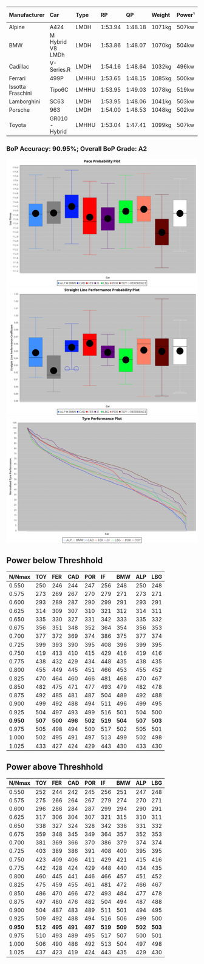 |Manufacturer|Car|Type|RP|QP|Weight|Power¹|Threshhold|PINC|Power²|E/Stint|AVG Vmax|FDS|RDLC|L/Stint|BOP-Grade|ModelAccuracy|ModelPoints|Match%|
|:-|:-|:-|:-|:-|:-|:-|:-|:-|:-|:-|:-|:-|:-|:-|:-|:-|:-|:-|
|Alpine|A424|LMDH|1:53.94|1:48.18|1071kg|507kw|210.0kph|-1%|502kw|900MJ|277.84kph|-|0.99|35|~A1|81.46%|523|99.52%|
|BMW|M Hybrid V8 LMDh|LMDH|1:53.86|1:48.07|1070kg|504kw|210.0kph|1%|509kw|893MJ|274.42kph|-|1.00|35|~A1|98.60%|1690|100.00%|
|Cadillac|V-Series.R|LMDH|1:54.16|1:48.64|1032kg|496kw|210.0kph|-1%|491kw|869MJ|278.74kph|-|1.03|35|+B2|98.38%|1765|80.68%|
|Ferrari|499P|LMHHU|1:53.65|1:48.15|1085kg|500kw|210.0kph|-1%|495kw|883MJ|278.80kph|190kph|1.01|35|~A1|92.24%|2247|96.99%|
|Issotta Fraschini|Tipo6C|LMHHU|1:53.95|1:49.03|1078kg|519kw|210.0kph|0%|519kw|921MJ|278.69kph|190kph|1.03|34|+A2|66.67%|96|92.52%|
|Lamborghini|SC63|LMDH|1:53.95|1:48.06|1041kg|503kw|210.0kph|0%|503kw|884MJ|277.26kph|-|1.05|35|+B1|96.77%|419|89.41%|
|Porsche|963|LMDH|1:54.00|1:48.53|1048kg|502kw|210.0kph|-1%|497kw|885MJ|278.77kph|-|1.02|35|~A1|96.81%|5438|100.00%|
|Toyota|GR010 - Hybrid|LMHHU|1:53.04|1:47.41|1099kg|507kw|210.0kph|1%|512kw|905MJ|277.70kph|190kph|1.00|35|-D1|86.04%|1751|68.52%|

### BoP Accuracy: 90.95%; Overall BoP Grade: A2
![PACECHART](./IMG/ACOMETHOD.png)
![STRAIGHTLINEPERFORMANCECHART](./IMG/ACOMETHOD_sp.png)
![TYREPERFORMANCECHART](./IMG/ACOMETHOD_tw.png)

## Power below Threshhold
|N/Nmax|TOY|FER|CAD|POR|IF|BMW|ALP|LBG|
|:-|:-|:-|:-|:-|:-|:-|:-|:-|
|0.550|250|246|244|247|256|248|250|248|
|0.575|273|269|267|270|279|271|273|271|
|0.600|293|289|287|290|299|291|293|291|
|0.625|314|309|307|310|321|312|314|311|
|0.650|335|330|327|331|342|333|335|332|
|0.675|356|351|348|352|364|354|356|353|
|0.700|377|372|369|374|386|375|377|374|
|0.725|399|393|390|395|408|396|399|395|
|0.750|419|413|410|415|429|416|419|416|
|0.775|438|432|429|434|448|435|438|435|
|0.800|455|449|445|451|466|453|455|452|
|0.825|470|464|460|466|481|468|470|467|
|0.850|482|475|471|477|493|479|482|478|
|0.875|492|485|481|487|504|489|492|488|
|0.900|499|492|488|494|511|496|499|495|
|0.925|504|497|493|499|516|501|504|500|
|**0.950**|**507**|**500**|**496**|**502**|**519**|**504**|**507**|**503**|
|0.975|505|498|494|500|517|502|505|501|
|1.000|502|495|491|497|513|499|502|498|
|1.025|433|427|424|429|443|430|433|430|

## Power above Threshhold
|N/Nmax|TOY|FER|CAD|POR|IF|BMW|ALP|LBG|
|:-|:-|:-|:-|:-|:-|:-|:-|:-|
|0.550|252|244|242|245|256|251|247|248|
|0.575|275|266|264|267|279|274|270|271|
|0.600|296|286|284|287|299|294|290|291|
|0.625|317|306|304|307|321|315|310|311|
|0.650|338|327|324|328|342|336|331|332|
|0.675|359|348|345|349|364|357|352|353|
|0.700|381|369|366|370|386|379|374|374|
|0.725|403|389|386|391|408|400|395|395|
|0.750|423|409|406|411|429|421|415|416|
|0.775|442|428|424|429|448|440|434|435|
|0.800|460|445|441|446|466|457|451|452|
|0.825|475|459|455|461|481|472|466|467|
|0.850|486|470|466|472|493|484|477|478|
|0.875|497|480|476|482|504|494|487|488|
|0.900|504|487|483|489|511|501|494|495|
|0.925|509|492|488|494|516|506|499|500|
|**0.950**|**512**|**495**|**491**|**497**|**519**|**509**|**502**|**503**|
|0.975|510|493|489|495|517|507|500|501|
|1.000|506|490|486|492|513|504|497|498|
|1.025|437|423|419|424|443|435|429|430|
